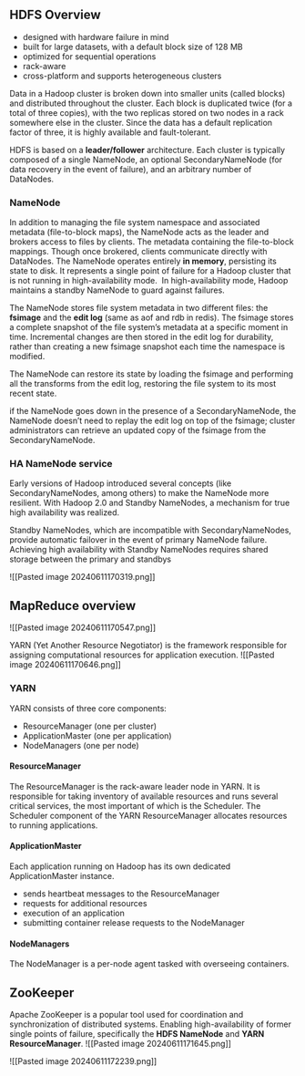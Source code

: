 
## HDFS Overview
- designed with hardware failure in mind
- built for large datasets, with a default block size of 128 MB
- optimized for sequential operations
- rack-aware
- cross-platform and supports heterogeneous clusters

Data in a Hadoop cluster is broken down into smaller units (called blocks) and distributed throughout the cluster. Each block is duplicated twice (for a total of three copies), with the two replicas stored on two nodes in a rack somewhere else in the cluster. Since the data has a default replication factor of three, it is highly available and fault-tolerant.

HDFS is based on a **leader/follower** architecture. Each cluster is typically composed of a single NameNode, an optional SecondaryNameNode (for data recovery in the event of failure), and an arbitrary number of DataNodes.

### NameNode
In addition to managing the file system namespace and associated metadata (file-to-block maps), the NameNode acts as the leader and brokers access to files by clients.
The metadata containing the file-to-block mappings.
Though once brokered, clients communicate directly with DataNodes.
The NameNode operates entirely **in memory**, persisting its state to disk.
It represents a single point of failure for a Hadoop cluster that is not running in high-availability mode.  In high-availability mode, Hadoop maintains a standby NameNode to guard against failures.

The NameNode stores file system metadata in two different files: the **fsimage** and the **edit log** (same as aof and rdb in redis).
The fsimage stores a complete snapshot of the file system’s metadata at a specific moment in time. Incremental changes are then stored in the edit log for durability, rather than creating a new fsimage snapshot each time the namespace is modified.

The NameNode can restore its state by loading the fsimage and performing all the transforms from the edit log, restoring the file system to its most recent state.

if the NameNode goes down in the presence of a SecondaryNameNode, the NameNode doesn’t need to replay the edit log on top of the fsimage; cluster administrators can retrieve an updated copy of the fsimage from the SecondaryNameNode.

### HA NameNode service
Early versions of Hadoop introduced several concepts (like SecondaryNameNodes, among others) to make the NameNode more resilient. With Hadoop 2.0 and Standby NameNodes, a mechanism for true high availability was realized.

Standby NameNodes, which are incompatible with SecondaryNameNodes, provide automatic failover in the event of primary NameNode failure. Achieving high availability with Standby NameNodes requires shared storage between the primary and standbys

![[Pasted image 20240611170319.png]]


## MapReduce overview
![[Pasted image 20240611170547.png]]

YARN (Yet Another Resource Negotiator) is the framework responsible for assigning computational resources for application execution.
![[Pasted image 20240611170646.png]]

### YARN
YARN consists of three core components:
- ResourceManager (one per cluster)
- ApplicationMaster (one per application)
- NodeManagers (one per node)

#### ResourceManager
The ResourceManager is the rack-aware leader node in YARN. It is responsible for taking inventory of available resources and runs several critical services, the most important of which is the Scheduler.
The Scheduler component of the YARN ResourceManager allocates resources to running applications.

#### ApplicationMaster
Each application running on Hadoop has its own dedicated ApplicationMaster instance.
- sends heartbeat messages to the ResourceManager
- requests for additional resources
- execution of an application
- submitting container release requests to the NodeManager

#### NodeManagers
The NodeManager is a per-node agent tasked with overseeing containers.

## ZooKeeper
Apache ZooKeeper is a popular tool used for coordination and synchronization of distributed systems.
Enabling high-availability of former single points of failure, specifically the **HDFS NameNode** and **YARN ResourceManager**.
![[Pasted image 20240611171645.png]]


![[Pasted image 20240611172239.png]]